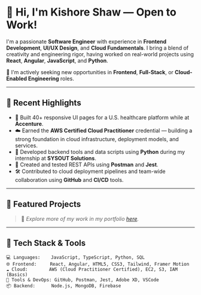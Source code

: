 # 👋 Hi, I'm Kishore Shaw — Open to Work!

I'm a passionate **Software Engineer** with experience in **Frontend Development**, **UI/UX Design**, and **Cloud Fundamentals**. I bring a blend of creativity and engineering rigor, having worked on real-world projects using **React**, **Angular**, **JavaScript**, and **Python**.

🎯 I'm actively seeking new opportunities in **Frontend**, **Full-Stack**, or **Cloud-Enabled Engineering** roles.

---

## 🚀 Recent Highlights

- 🔭 Built 40+ responsive UI pages for a U.S. healthcare platform while at **Accenture**.
- ☁️ Earned the **AWS Certified Cloud Practitioner** credential — building a strong foundation in cloud infrastructure, deployment models, and services.
- 🐍 Developed backend tools and data scripts using **Python** during my internship at **SYSOUT Solutions**.
- 🧪 Created and tested REST APIs using **Postman** and **Jest**.
- 🛠 Contributed to cloud deployment pipelines and team-wide collaboration using **GitHub** and **CI/CD** tools.

---

## 📌 Featured Projects
> 🔗 *Explore more of my work in my portfolio [here](https://shaw28.github.io/My_portfolio/#/).*
---

## 🧰 Tech Stack & Tools

```
💻 Languages:    JavaScript, TypeScript, Python, SQL
🌐 Frontend:     React, Angular, HTML5, CSS3, Tailwind, Framer Motion
☁️ Cloud:        AWS (Cloud Practitioner Certified), EC2, S3, IAM (Basics)
🔧 Tools & DevOps: GitHub, Postman, Jest, Adobe XD, VSCode
📦 Backend:      Node.js, MongoDB, Firebase
